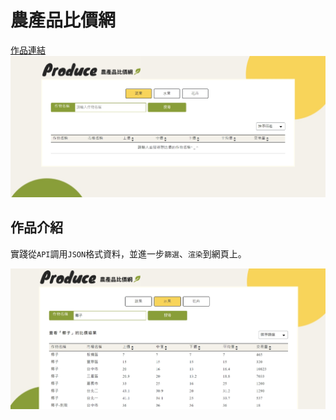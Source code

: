 # 農產品比價網
[作品連結](https://lockingwang.github.io/Work--CountPricePage/)
![](https://github.com/LockingWang/Work--CountPricePage/blob/main/images/readme%20%E9%A6%96%E9%A0%81.jpg)

## 作品介紹
實踐從`API`調用`JSON`格式資料，並進一步`篩選`、`渲染`到網頁上。

![](https://github.com/LockingWang/Work--CountPricePage/blob/main/images/readme%20%E6%90%9C%E5%B0%8B.jpg)

